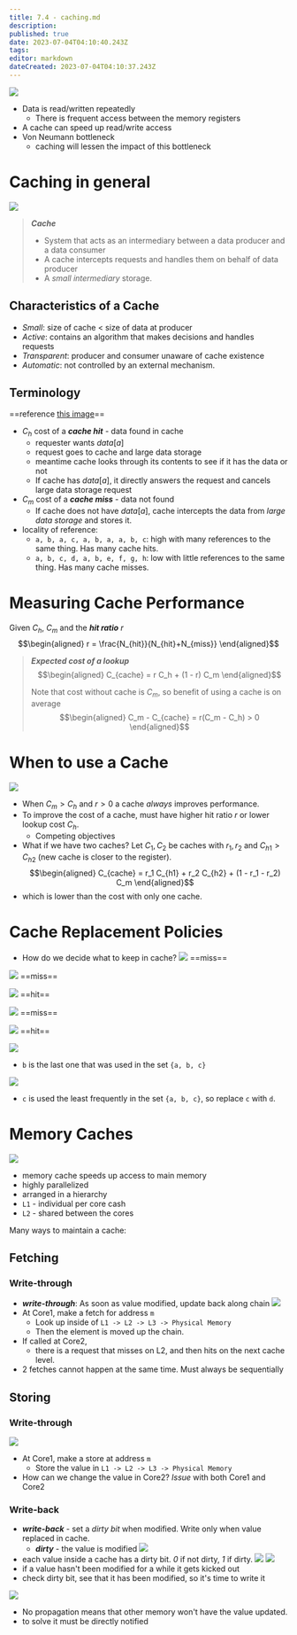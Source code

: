 ```yaml
---
title: 7.4 - caching.md
description: 
published: true
date: 2023-07-04T04:10:40.243Z
tags: 
editor: markdown
dateCreated: 2023-07-04T04:10:37.243Z
---
```


![](/images/20221114104651.png)
- Data is read/written repeatedly
    - There is frequent access between the memory registers
- A cache can speed up read/write access
- Von Neumann bottleneck
    - caching will lessen the impact of this bottleneck

# Caching in general
![](/images/20221114104916.png)

> ***Cache***
> - System that acts as an intermediary between a data producer and a data consumer
> - A cache intercepts requests and handles them on behalf of data producer
> - A *small intermediary* storage.

## Characteristics of a Cache
- *Small*: size of cache < size of data at producer
- *Active*: contains an algorithm that makes decisions and handles requests
- *Transparent*: producer and consumer unaware of cache existence
- *Automatic*: not controlled by an external mechanism.

## Terminology
==reference [this image](/courses/y2/fall/compsci_2ga3/lecture_notes/7_-_memory_and_caching/7.4_-_caching.md)==
- $C_h$ cost of a ***cache hit*** - data found in cache
    - requester wants $data[a]$
    - request goes to cache and large data storage
    - meantime cache looks through its contents to see if it has the data or not
    - If cache has $data[a]$, it directly answers the request and cancels large data storage request
- $C_m$ cost of a ***cache miss*** - data not found
    - If cache does not have $data[a]$, cache intercepts the data from *large data storage* and stores it.
- locality of reference:
    - `a, b, a, c, a, b, a, a, b, c`: high with many references to the same thing. Has many cache hits.
    - `a, b, c, d, a, b, e, f, g, h`: low with little references to the same thing. Has many cache misses.

# Measuring Cache Performance
Given $C_h$, $C_m$ and the ***hit ratio*** $r$
$$\begin{aligned}
    r = \frac{N_{hit}}{N_{hit}+N_{miss}}
\end{aligned}$$
> ***Expected cost of a lookup***
> $$\begin{aligned}
>     C_{cache} = r C_h + (1 - r) C_m
> \end{aligned}$$
> 
> Note that cost without cache is $C_m$, so benefit of using a cache is on average
> $$\begin{aligned}
>     C_m - C_{cache} = r(C_m - C_h) > 0
> \end{aligned}$$

# When to use a Cache
![](/images/20221114110504.png)
- When $C_m > C_h$ and $r > 0$ a cache *always* improves performance.
- To improve the cost of a cache, must have higher hit ratio $r$ or lower lookup cost $C_h$.
    - Competing objectives
- What if we have two caches? Let $C_1, C_2$ be caches with $r_1, r_2$ and $C_{h1} > C_{h2}$ (new cache is closer to the register).
$$\begin{aligned}
    C_{cache} = r_1 C_{h1} + r_2 C_{h2} + (1 - r_1 - r_2) C_m
\end{aligned}$$
- which is lower than the cost with only one cache.

# Cache Replacement Policies
- How do we decide what to keep in cache?
![](/images/20221114111649.png)
==miss==

![](/images/20221114111718.png)
==miss==

![](/images/20221114111757.png)
==hit==

![](/images/20221114111819.png)
==miss==

![](/images/20221114111837.png)
==hit==

![](/images/20221114111850.png)
- `b` is the last one that was used in the set `{a, b, c}`

![](/images/20221114111943.png)
- `c` is used the least frequently in the set `{a, b, c}`, so replace `c` with `d`. 

# Memory Caches
![](/images/20221117111703.png)
- memory cache speeds up access to main memory
- highly parallelized
- arranged in a hierarchy
- `L1` - individual per core cash
- `L2` - shared between the cores

Many ways to maintain a cache:

## Fetching
### Write-through
- ***write-through***: As soon as value modified, update back along chain
![](/images/20221117112053.png)
- At Core1, make a fetch for address `m`
    - Look up inside of `L1 -> L2 -> L3 -> Physical Memory`
    - Then the element is moved up the chain.
- If called at Core2, 
    - there is a request that misses on L2, and then hits on the next cache level.
- 2 fetches cannot happen at the same time. Must always be sequentially

## Storing
### Write-through
![](/images/20221117145556.png)
- At Core1, make a store at address `m`
    - Store the value in `L1 -> L2 -> L3 -> Physical Memory`
- How can we change the value in Core2? *Issue* with both Core1 and Core2

### Write-back
- ***write-back*** - set a *dirty bit* when modified. Write only when value replaced in cache.
    - ***dirty*** - the value is modified
![](/images/20221117113420.png)
- each value inside a cache has a dirty bit. *0* if not dirty, *1* if dirty.
![](/images/20221117150453.png)
![](/images/20221117150620.png)
- if a value hasn't been modified for a while it gets kicked out
- check dirty bit, see that it has been modified, so it's time to write it

![](/images/20221117151307.png)
- No propagation means that other memory won't have the value updated.
- to solve it must be directly notified


